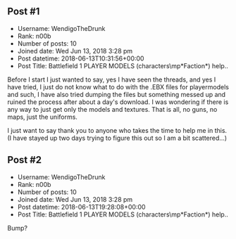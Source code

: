 ## Post #1
- Username: WendigoTheDrunk
- Rank: n00b
- Number of posts: 10
- Joined date: Wed Jun 13, 2018 3:28 pm
- Post datetime: 2018-06-13T10:31:56+00:00
- Post Title: Battlefield 1 PLAYER MODELS (characters\mp\*Faction*) help..

Before I start I just wanted to say, yes I have seen the threads, and yes I have tried, I just do not know what to do with the .EBX files for playermodels and such, I have also tried dumping the files but something messed up and ruined the process after about a day's download. I was wondering if there is any way to just get only the models and textures. That is all, no guns, no maps, just the uniforms.

I just want to say thank you to anyone who takes the time to help me in this.
(I have stayed up two days trying to figure this out so I am a bit scattered...)
## Post #2
- Username: WendigoTheDrunk
- Rank: n00b
- Number of posts: 10
- Joined date: Wed Jun 13, 2018 3:28 pm
- Post datetime: 2018-06-13T19:28:08+00:00
- Post Title: Battlefield 1 PLAYER MODELS (characters\mp\*Faction*) help..

Bump?

